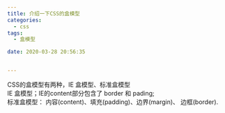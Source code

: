 ```yaml
---
title: 介绍一下CSS的盒模型
categories: 
  - css
tags: 
  - 盒模型

date: 2020-03-28 20:56:35


---
```

CSS的盒模型有两种，IE 盒模型、标准盒模型  
IE 盒模型；IE的content部分包含了 border 和 pading;  
标准盒模型： 内容(content)、填充(padding)、边界(margin)、 边框(border).  
